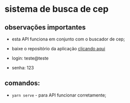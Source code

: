 # sistema de busca de cep

## observações importantes

- esta API funciona em conjunto com o buscador de cep;
- baixe o repositório da aplicação [clicando aqui](https://github.com/WellytonSdJ/busca-cep)

- login: teste@teste
- senha: 123

## comandos:

- `yarn serve` - para API funcionar corretamente;
